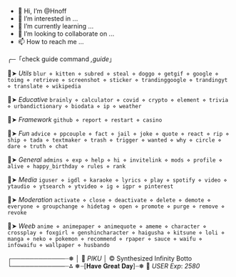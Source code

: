 - 👋 Hi, I’m @Hnoff
- 👀 I’m interested in ...
- 🌱 I’m currently learning ...
- 💞️ I’m looking to collaborate on ...
- 📫 How to reach me ...

<!---
Hnoff/Hnoff is a ✨ special ✨ repository because its `README.md` (this file) appears on your GitHub profile.
You can click the Preview link to take a look at your changes.
--->
╭─「check guide command *,guide*」                    

🔹➤ *Utils* 
 ```blur ⋄ kitten ⋄ subred ⋄ steal ⋄ doggo ⋄ getgif ⋄ google ⋄ toimg ⋄ retrieve ⋄ screenshot ⋄ sticker ⋄ trandinggoogle ⋄ trandingyt ⋄ translate ⋄ wikipedia```

🔹➤ *Educative* 
 ```brainly ⋄ calculator ⋄ covid ⋄ crypto ⋄ element ⋄ trivia ⋄ urbandictionary ⋄ biodata ⋄ ip ⋄ weather```

🔹➤ *Framework* 
 ```github ⋄ report ⋄ restart ⋄ casino```

🔹➤ *Fun* 
 ```advice ⋄ ppcouple ⋄ fact ⋄ jail ⋄ joke ⋄ quote ⋄ react ⋄ rip ⋄ ship ⋄ tada ⋄ textmaker ⋄ trash ⋄ trigger ⋄ wanted ⋄ why ⋄ circle ⋄ dare ⋄ truth ⋄ chat```

🔹➤ *General* 
 ```admins ⋄ exp ⋄ help ⋄ hi ⋄ invitelink ⋄ mods ⋄ profile ⋄ alive ⋄ happy_birthday ⋄ rules ⋄ rank```

🔹➤ *Media* 
 ```iguser ⋄ igdl ⋄ karaoke ⋄ lyrics ⋄ play ⋄ spotify ⋄ video ⋄ ytaudio ⋄ ytsearch ⋄ ytvideo ⋄ ig ⋄ igpr ⋄ pinterest```

🔹➤ *Moderation* 
 ```activate ⋄ close ⋄ deactivate ⋄ delete ⋄ demote ⋄ everyone ⋄ groupchange ⋄ hidetag ⋄ open ⋄ promote ⋄ purge ⋄ remove ⋄ revoke```

🔹➤ *Weeb* 
 ```anime ⋄ animepaper ⋄ animequote ⋄ ameme ⋄ character ⋄ crossplay ⋄ foxgirl ⋄ genshincharacter ⋄ haigusha ⋄ kitsune ⋄ loli ⋄ manga ⋄ neko ⋄ pokemon ⋄ recommend ⋄ rpaper ⋄ sauce ⋄ waifu ⋄ infowaifu ⋄ wallpaper ⋄ husbando```

 
┌────────────┈❅
│   🧨 *PIKU*
│   ©️ Synthesized Infinity Botto
└────────────┈⁂
❅┈[𝐇𝐚𝐯𝐞 𝐆𝐫𝐞𝐚𝐭 𝐃𝐚𝐲]┈❅
🐇 *USER Exp*: *2580*  
